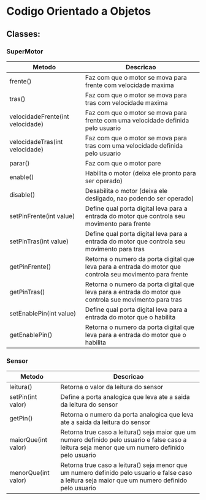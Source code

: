# Codigo Orientado a Objetos

## Classes:

### SuperMotor

| Metodo                           | Descricao                                                                                                 |
|----------------------------------|-----------------------------------------------------------------------------------------------------------|
| frente()                         | Faz com que o motor se mova para frente com velocidade maxima                                             |
| tras()                           | Faz com que o motor se mova para tras com velocidade maxima                                               |
| velocidadeFrente(int velocidade) | Faz com que o motor se mova para frente com uma velocidade definida pelo usuario                          |
| velocidadeTras(int velocidade)   | Faz com que o motor se mova para tras com uma velocidade definida pelo usuario                            |
| parar()                          | Faz com que o motor pare                                                                                  |
| enable()                         | Habilita o motor (deixa ele pronto para ser operado)                                                      |
| disable()                        | Desabilita o motor (deixa ele desligado, nao podendo ser operado)                                         |
| setPinFrente(int value)          | Define qual porta digital leva para a entrada do motor que controla seu movimento para frente             |
| setPinTras(int value)            | Define qual porta digital leva para a entrada do motor que controla seu movimento para tras               |
| getPinFrente()                   | Retorna o numero da porta digital que leva para a entrada do motor que controla seu movimento para frente |
| getPinTras()                     | Retorna o numero da porta digital que leva para a entrada do motor que controla sue movimento para tras   |
| setEnablePin(int value)          | Define qual porta digital leva para a entrada do motor que o habilita                                     |
| getEnablePin()                   | Retorna o numero da porta digital que leva para a entrada do motor que o habilita                         |


### Sensor

| Metodo              | Descricao                                                                                                                                          |
|---------------------|----------------------------------------------------------------------------------------------------------------------------------------------------|
| leitura()           | Retorna o valor da leitura do sensor                                                                                                               |
| setPin(int valor)   | Define a porta analogica que leva ate a saida da leitura do sensor                                                                                 |
| getPin()            | Retorna o numero da porta analogica que leva ate a saida da leitura do sensor                                                                      |
| maiorQue(int valor) | Retorna true caso a leitura() seja maior que um numero definido pelo usuario e false caso a leitura seja menor que um numero definido pelo usuario |
| menorQue(int valor) | Retorna true caso a leitura() seja menor que um numero definido pelo usuario e false caso a leitura seja maior que um numero definido pelo usuario |
